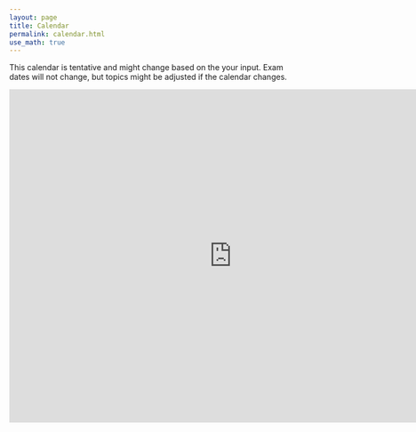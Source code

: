 ```yaml
---
layout: page
title: Calendar
permalink: calendar.html
use_math: true
---
```


This calendar is tentative and might change based on the your input.
Exam dates will not change, but topics might be adjusted if the calendar
changes.

<iframe src="https://calendar.google.com/calendar/embed?src=a68ilejtsrek81hmt53dp5ju8s%40group.calendar.google.com&ctz=America%2FNew_York" style="border: 0" width="800" height="600" frameborder="0" scrolling="no"></iframe>
